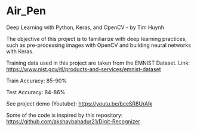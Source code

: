 # Air_Pen	
Deep Learning with Python, Keras, and OpenCV - by Tim Huynh

The objective of this project is to familiarize with deep learning practices, such as pre-processing images with OpenCV and building neural networks with Keras.

Training data used in this project are taken from the EMNIST Dataset. Link: https://www.nist.gov/itl/products-and-services/emnist-dataset

Train Accuracy: 85-90% 

Test Accuracy: 84-86%


See project demo (Youtube): https://youtu.be/bceSR8UrAlk


Some of the code is inspired by this repository: https://github.com/akshaybahadur21/Digit-Recognizer






